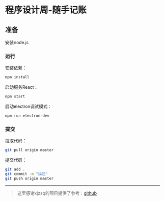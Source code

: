 # 程序设计周-随手记账
## 准备

安装node.js

### 运行

安装依赖：  
```bash
npm install
```
启动服务React：  
``` bash
npm start
```
启动electron调试模式：  
``` bash
npm run electron-dev
```
### 提交
拉取代码：  
```bash
git pull origin master
```
提交代码：  
``` bash
git add .
git commit -m "描述"
git push origin master
```

---

> 这里感谢xjzsq的项目提供了参考：[github](https://github.com/xjzsq)
